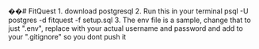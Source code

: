 ��#   F i t Q u e s t 
 
 1. download postgresql
2. Run this in your terminal psql -U postgres -d fitquest -f setup.sql
3. The env file is a sample, change that to just ".env", replace with your actual username and password and add to your ".gitignore" so you dont push it
